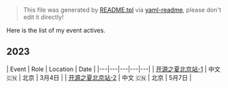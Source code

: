 > This file was generated by [README.tpl](README.tpl) via [yaml-readme](https://github.com/LinuxSuRen/yaml-readme), please don't edit it directly!

Here is the list of my event actives.
## 2023
| Event | Role | Location | Date |
|---|---|---|---|---|
| [开源之夏北京站-1](https://github.com/LinuxSuRen/open-source-best-practice/issues/113) | 中文 :cn: | 北京 | 3月4日 |
| [开源之夏北京站-2](https://github.com/LinuxSuRen/open-source-best-practice/issues/113) | 中文 :cn: | 北京 | 5月7日 |

